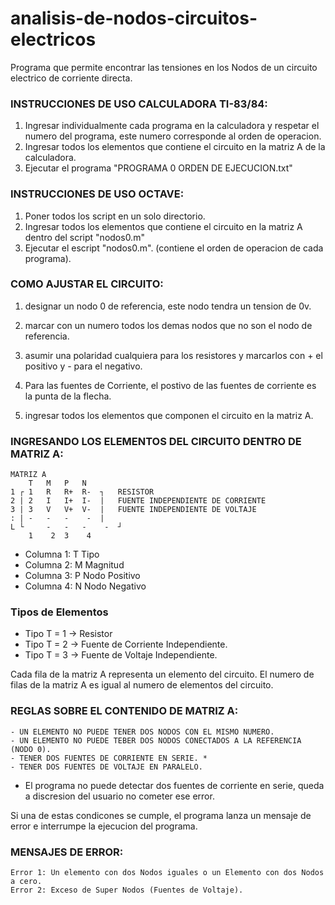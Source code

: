 # analisis-de-nodos-circuitos-electricos
Programa que permite encontrar las tensiones en los Nodos de un circuito electrico de corriente directa. 

### INSTRUCCIONES DE USO CALCULADORA TI-83/84:
1) Ingresar individualmente cada programa en la calculadora y respetar el numero del programa, este numero corresponde al orden de operacion.
2) Ingresar todos los elementos que contiene el circuito en la matriz A de la calculadora.
3) Ejecutar el programa "PROGRAMA 0 ORDEN DE EJECUCION.txt"
	
### INSTRUCCIONES DE USO OCTAVE:
1) Poner todos los script en un solo directorio.
2) Ingresar todos los elementos que contiene el circuito en la matriz A dentro del script "nodos0.m" 
3) Ejecutar el escript "nodos0.m". (contiene el orden de operacion de cada programa). 

### COMO AJUSTAR EL CIRCUITO:

1) designar un nodo 0 de referencia, este nodo tendra un tension de 0v.
 
2) marcar con un numero todos los demas nodos que no son el nodo de referencia.
 
3) asumir una polaridad cualquiera para los resistores y marcarlos con + el positivo y - para el negativo.
 
4) Para las fuentes de Corriente, el postivo de las fuentes de corriente es la punta de la flecha.
	
5) ingresar todos los elementos que componen el circuito en la matriz A.

### INGRESANDO LOS ELEMENTOS DEL CIRCUITO DENTRO DE MATRIZ A:
		
	MATRIZ A 
    	T  	M	P	N		
	1 ┌	1	R	R+ 	R-	┐	RESISTOR		
	2 |	2	I	I+ 	I-	|	FUENTE INDEPENDIENTE DE CORRIENTE 
	3 |	3	V	V+ 	V- 	|	FUENTE INDEPENDIENTE DE VOLTAJE
	: |	-	-	-	 -	|
	L └ 	-	-	-	 -	┘
		1	 2	3	 4

* Columna 1: T Tipo
* Columna 2: M Magnitud
* Columna 3: P Nodo Positivo
* Columna 4: N Nodo Negativo
	
### Tipos de Elementos

* Tipo T = 1 -> Resistor
* Tipo T = 2 -> Fuente de Corriente Independiente.
* Tipo T = 3 -> Fuente de Voltaje Independiente.
	
Cada fila de la matriz A representa un elemento del circuito.
El numero de filas de la matriz A es igual al numero de elementos del circuito.	

### REGLAS SOBRE EL CONTENIDO DE MATRIZ A:
	- UN ELEMENTO NO PUEDE TENER DOS NODOS CON EL MISMO NUMERO.
	- UN ELEMENTO NO PUEDE TEBER DOS NODOS CONECTADOS A LA REFERENCIA (NODO 0).
	- TENER DOS FUENTES DE CORRIENTE EN SERIE. *
	- TENER DOS FUENTES DE VOLTAJE EN PARALELO.

* El programa no puede detectar dos fuentes de corriente en serie, queda a discresion del usuario no cometer ese error.	

Si una de estas condicones se cumple, el programa lanza un mensaje de error e interrumpe la ejecucion del programa. 	

### MENSAJES DE ERROR:
	Error 1: Un elemento con dos Nodos iguales o un Elemento con dos Nodos a cero.
	Error 2: Exceso de Super Nodos (Fuentes de Voltaje).
